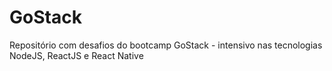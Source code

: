 # GoStack
Repositório com desafios do bootcamp GoStack - intensivo nas tecnologias NodeJS, ReactJS e React Native
